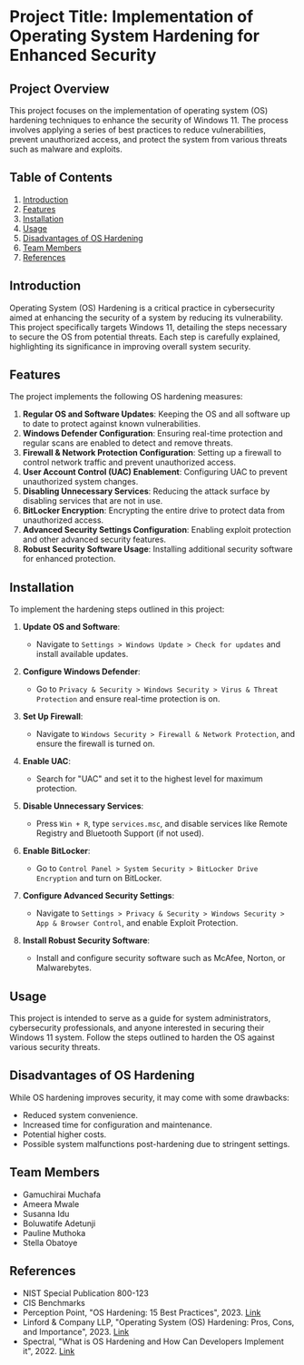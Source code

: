 

# Project Title: **Implementation of Operating System Hardening for Enhanced Security**

## Project Overview

This project focuses on the implementation of operating system (OS) hardening techniques to enhance the security of Windows 11. The process involves applying a series of best practices to reduce vulnerabilities, prevent unauthorized access, and protect the system from various threats such as malware and exploits.

## Table of Contents

1. [Introduction](#introduction)
2. [Features](#features)
3. [Installation](#installation)
4. [Usage](#usage)
5. [Disadvantages of OS Hardening](#disadvantages-of-os-hardening)
6. [Team Members](#team-members)
7. [References](#references)

## Introduction

Operating System (OS) Hardening is a critical practice in cybersecurity aimed at enhancing the security of a system by reducing its vulnerability. This project specifically targets Windows 11, detailing the steps necessary to secure the OS from potential threats. Each step is carefully explained, highlighting its significance in improving overall system security.

## Features

The project implements the following OS hardening measures:

1. **Regular OS and Software Updates**: Keeping the OS and all software up to date to protect against known vulnerabilities.
2. **Windows Defender Configuration**: Ensuring real-time protection and regular scans are enabled to detect and remove threats.
3. **Firewall & Network Protection Configuration**: Setting up a firewall to control network traffic and prevent unauthorized access.
4. **User Account Control (UAC) Enablement**: Configuring UAC to prevent unauthorized system changes.
5. **Disabling Unnecessary Services**: Reducing the attack surface by disabling services that are not in use.
6. **BitLocker Encryption**: Encrypting the entire drive to protect data from unauthorized access.
7. **Advanced Security Settings Configuration**: Enabling exploit protection and other advanced security features.
8. **Robust Security Software Usage**: Installing additional security software for enhanced protection.

## Installation

To implement the hardening steps outlined in this project:

1. **Update OS and Software**:
   - Navigate to `Settings > Windows Update > Check for updates` and install available updates.
   
2. **Configure Windows Defender**:
   - Go to `Privacy & Security > Windows Security > Virus & Threat Protection` and ensure real-time protection is on.

3. **Set Up Firewall**:
   - Navigate to `Windows Security > Firewall & Network Protection`, and ensure the firewall is turned on.

4. **Enable UAC**:
   - Search for "UAC" and set it to the highest level for maximum protection.

5. **Disable Unnecessary Services**:
   - Press `Win + R`, type `services.msc`, and disable services like Remote Registry and Bluetooth Support (if not used).

6. **Enable BitLocker**:
   - Go to `Control Panel > System Security > BitLocker Drive Encryption` and turn on BitLocker.

7. **Configure Advanced Security Settings**:
   - Navigate to `Settings > Privacy & Security > Windows Security > App & Browser Control`, and enable Exploit Protection.

8. **Install Robust Security Software**:
   - Install and configure security software such as McAfee, Norton, or Malwarebytes.

## Usage

This project is intended to serve as a guide for system administrators, cybersecurity professionals, and anyone interested in securing their Windows 11 system. Follow the steps outlined to harden the OS against various security threats.

## Disadvantages of OS Hardening

While OS hardening improves security, it may come with some drawbacks:
- Reduced system convenience.
- Increased time for configuration and maintenance.
- Potential higher costs.
- Possible system malfunctions post-hardening due to stringent settings.

## Team Members

- Gamuchirai Muchafa  
- Ameera Mwale 
- Susanna Idu 
- Boluwatife Adetunji 
- Pauline Muthoka 
- Stella Obatoye 

## References

- NIST Special Publication 800-123
- CIS Benchmarks
- Perception Point, "OS Hardening: 15 Best Practices", 2023. [Link](https://perception-point.io/guides/os-isolation/os-hardening-10-best-practices/)
- Linford & Company LLP, "Operating System (OS) Hardening: Pros, Cons, and Importance", 2023. [Link](https://linfordco.com/blog/operating-system-hardening/)
- Spectral, "What is OS Hardening and How Can Developers Implement it", 2022. [Link](https://spectralops.io/blog/os-hardening-for-developers/)
